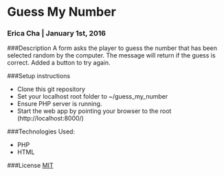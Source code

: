 # Guess My Number

### Erica Cha | January 1st, 2016

###Description
A form asks the player to guess the number that has been selected random by the computer. The message will return if the guess is correct. Added a button to try again.

###Setup instructions

- Clone this git repository
- Set your localhost root folder to ~/guess_my_number
- Ensure PHP server is running.
- Start the web app by pointing your browser to the root (http://localhost:8000/)

###Technologies Used:
- PHP
- HTML

###License
 [MIT](https://github.com/twbs/bootstrap/blob/master/LICENSE)
